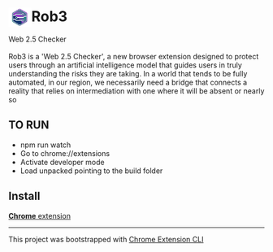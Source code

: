 # <img src="public/icons/icon.png" width="45" align="left"> Rob3

Web 2.5 Checker\
\
Rob3 is a 'Web 2.5 Checker', a new browser extension designed to protect users through an artificial intelligence model that guides users in truly understanding the risks they are taking. In a world that tends to be fully automated, in our region, we necessarily need a bridge that connects a reality that relies on intermediation with one where it will be absent or nearly so

## TO RUN

- npm run watch
- Go to chrome://extensions
- Activate developer mode
- Load unpacked pointing to the build folder

## Install

[**Chrome** extension]() <!-- TODO: Add chrome extension link inside parenthesis -->

---

This project was bootstrapped with [Chrome Extension CLI](https://github.com/dutiyesh/chrome-extension-cli)
